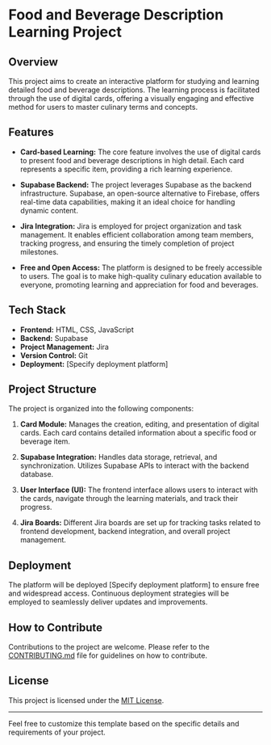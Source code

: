 # Food and Beverage Description Learning Project

## Overview

This project aims to create an interactive platform for studying and learning detailed food and beverage descriptions. The learning process is facilitated through the use of digital cards, offering a visually engaging and effective method for users to master culinary terms and concepts.

## Features

- **Card-based Learning:** The core feature involves the use of digital cards to present food and beverage descriptions in high detail. Each card represents a specific item, providing a rich learning experience.

- **Supabase Backend:** The project leverages Supabase as the backend infrastructure. Supabase, an open-source alternative to Firebase, offers real-time data capabilities, making it an ideal choice for handling dynamic content.

- **Jira Integration:** Jira is employed for project organization and task management. It enables efficient collaboration among team members, tracking progress, and ensuring the timely completion of project milestones.

- **Free and Open Access:** The platform is designed to be freely accessible to users. The goal is to make high-quality culinary education available to everyone, promoting learning and appreciation for food and beverages.

## Tech Stack

- **Frontend:** HTML, CSS, JavaScript
- **Backend:** Supabase
- **Project Management:** Jira
- **Version Control:** Git
- **Deployment:** [Specify deployment platform]

## Project Structure

The project is organized into the following components:

1. **Card Module:** Manages the creation, editing, and presentation of digital cards. Each card contains detailed information about a specific food or beverage item.

2. **Supabase Integration:** Handles data storage, retrieval, and synchronization. Utilizes Supabase APIs to interact with the backend database.

3. **User Interface (UI):** The frontend interface allows users to interact with the cards, navigate through the learning materials, and track their progress.

4. **Jira Boards:** Different Jira boards are set up for tracking tasks related to frontend development, backend integration, and overall project management.

## Deployment

The platform will be deployed [Specify deployment platform] to ensure free and widespread access. Continuous deployment strategies will be employed to seamlessly deliver updates and improvements.

## How to Contribute

Contributions to the project are welcome. Please refer to the [CONTRIBUTING.md](CONTRIBUTING.md) file for guidelines on how to contribute.

## License

This project is licensed under the [MIT License](link-to-license.md).

---

Feel free to customize this template based on the specific details and requirements of your project.
